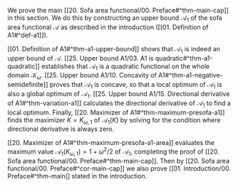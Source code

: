 We prove the main [[20. Sofa area functional/00. Preface#^thm-main-cap]] in this section. We do this by constructing an upper bound $\mathcal{A}_1$ of the sofa area functional $\mathcal{A}$ as described in the introduction ([[01. Definition of A1#^def-a1]]).

[[01. Definition of A1#^thm-a1-upper-bound]] shows that $\mathcal{A}_1$ is indeed an upper bound of $\mathcal{A}$. [[25. Upper bound A1/03. A1 is quadratic#^thm-a1-quadratic]] establishes that $\mathcal{A}_1$ is a quadratic functional on the whole domain $\mathcal{K}_\omega$. [[25. Upper bound A1/10. Concavity of A1#^thm-a1-negative-semidefinite]] proves that $\mathcal{A}_1$ is concave, so that a local optimum of $\mathcal{A}_1$ is also a global optimum of $\mathcal{A}_1$. [[25. Upper bound A1/15. Directional derivative of A1#^thm-variation-a1]] calculates the directional derivative of $\mathcal{A}_1$ to find a local optimum. Finally, [[20. Maximizer of A1#^thm-maximum-presofa-a1]] finds the maximizer $K = K_{\omega, 1}$ of $\mathcal{A}_1(K)$ by solving for the condition where directional derivative is always zero.

[[20. Maximizer of A1#^thm-maximum-presofa-a1-area]] evaluates the maximum value $\mathcal{A}_1(K_{\omega, 1}) = 1 + \omega^2/2$ of $\mathcal{A}_1$, completing the proof of [[20. Sofa area functional/00. Preface#^thm-main-cap]]. Then by [[20. Sofa area functional/00. Preface#^cor-main-cap]] we also prove [[01. Introduction/00. Preface#^thm-main]] stated in the introduction.